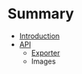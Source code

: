 # Summary

* [Introduction](README.md)
* [API](api-overview.md)
   * [Exporter](exporter.md)
   * Images


